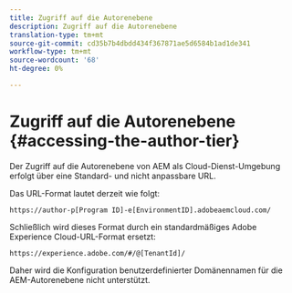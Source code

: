 ```yaml
---
title: Zugriff auf die Autorenebene
description: Zugriff auf die Autorenebene
translation-type: tm+mt
source-git-commit: cd35b7b4dbdd434f367871ae5d6584b1ad1de341
workflow-type: tm+mt
source-wordcount: '68'
ht-degree: 0%

---
```



# Zugriff auf die Autorenebene {#accessing-the-author-tier}

Der Zugriff auf die Autorenebene von AEM als Cloud-Dienst-Umgebung erfolgt über eine Standard- und nicht anpassbare URL.

Das URL-Format lautet derzeit wie folgt:

`https://author-p[Program ID]-e[EnvironmentID].adobeaemcloud.com/`

Schließlich wird dieses Format durch ein standardmäßiges Adobe Experience Cloud-URL-Format ersetzt:

`https://experience.adobe.com/#/@[TenantId]/`

Daher wird die Konfiguration benutzerdefinierter Domänennamen für die AEM-Autorenebene nicht unterstützt.
